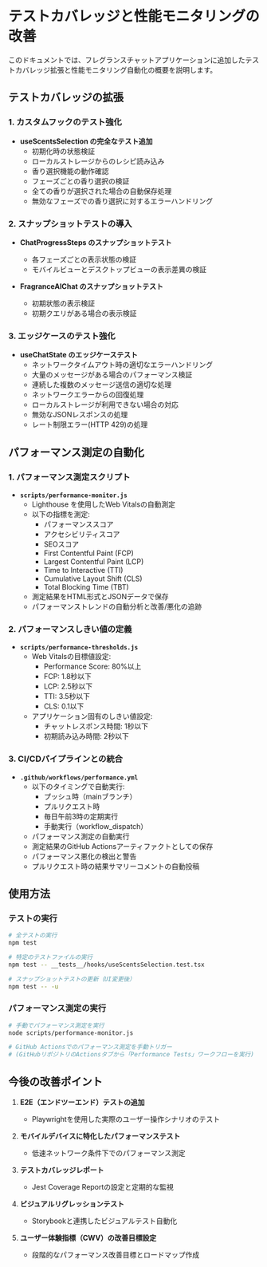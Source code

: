 # テストカバレッジと性能モニタリングの改善

このドキュメントでは、フレグランスチャットアプリケーションに追加したテストカバレッジ拡張と性能モニタリング自動化の概要を説明します。

## テストカバレッジの拡張

### 1. カスタムフックのテスト強化

- **useScentsSelection の完全なテスト追加**
  - 初期化時の状態検証
  - ローカルストレージからのレシピ読み込み
  - 香り選択機能の動作確認
  - フェーズごとの香り選択の検証
  - 全ての香りが選択された場合の自動保存処理
  - 無効なフェーズでの香り選択に対するエラーハンドリング

### 2. スナップショットテストの導入

- **ChatProgressSteps のスナップショットテスト**
  - 各フェーズごとの表示状態の検証
  - モバイルビューとデスクトップビューの表示差異の検証

- **FragranceAIChat のスナップショットテスト**
  - 初期状態の表示検証
  - 初期クエリがある場合の表示検証

### 3. エッジケースのテスト強化

- **useChatState のエッジケーステスト**
  - ネットワークタイムアウト時の適切なエラーハンドリング
  - 大量のメッセージがある場合のパフォーマンス検証
  - 連続した複数のメッセージ送信の適切な処理
  - ネットワークエラーからの回復処理
  - ローカルストレージが利用できない場合の対応
  - 無効なJSONレスポンスの処理
  - レート制限エラー(HTTP 429)の処理

## パフォーマンス測定の自動化

### 1. パフォーマンス測定スクリプト

- **`scripts/performance-monitor.js`**
  - Lighthouse を使用したWeb Vitalsの自動測定
  - 以下の指標を測定:
    - パフォーマンススコア
    - アクセシビリティスコア
    - SEOスコア
    - First Contentful Paint (FCP)
    - Largest Contentful Paint (LCP)
    - Time to Interactive (TTI)
    - Cumulative Layout Shift (CLS)
    - Total Blocking Time (TBT)
  - 測定結果をHTML形式とJSONデータで保存
  - パフォーマンストレンドの自動分析と改善/悪化の追跡

### 2. パフォーマンスしきい値の定義

- **`scripts/performance-thresholds.js`**
  - Web Vitalsの目標値設定:
    - Performance Score: 80%以上
    - FCP: 1.8秒以下
    - LCP: 2.5秒以下
    - TTI: 3.5秒以下
    - CLS: 0.1以下
  - アプリケーション固有のしきい値設定:
    - チャットレスポンス時間: 1秒以下
    - 初期読み込み時間: 2秒以下

### 3. CI/CDパイプラインとの統合

- **`.github/workflows/performance.yml`**
  - 以下のタイミングで自動実行:
    - プッシュ時（mainブランチ）
    - プルリクエスト時
    - 毎日午前3時の定期実行
    - 手動実行（workflow_dispatch）
  - パフォーマンス測定の自動実行
  - 測定結果のGitHub Actionsアーティファクトとしての保存
  - パフォーマンス悪化の検出と警告
  - プルリクエスト時の結果サマリーコメントの自動投稿

## 使用方法

### テストの実行

```bash
# 全テストの実行
npm test

# 特定のテストファイルの実行
npm test -- __tests__/hooks/useScentsSelection.test.tsx

# スナップショットテストの更新（UI変更後）
npm test -- -u
```

### パフォーマンス測定の実行

```bash
# 手動でパフォーマンス測定を実行
node scripts/performance-monitor.js

# GitHub Actionsでのパフォーマンス測定を手動トリガー
# (GitHubリポジトリのActionsタブから「Performance Tests」ワークフローを実行)
```

## 今後の改善ポイント

1. **E2E（エンドツーエンド）テストの追加**
   - Playwrightを使用した実際のユーザー操作シナリオのテスト

2. **モバイルデバイスに特化したパフォーマンステスト**
   - 低速ネットワーク条件下でのパフォーマンス測定

3. **テストカバレッジレポート**
   - Jest Coverage Reportの設定と定期的な監視

4. **ビジュアルリグレッションテスト**
   - Storybookと連携したビジュアルテスト自動化

5. **ユーザー体験指標（CWV）の改善目標設定**
   - 段階的なパフォーマンス改善目標とロードマップ作成
